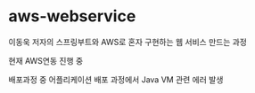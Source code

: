 # aws-webservice

이동욱 저자의 스프링부트와 AWS로 혼자 구현하는 웹 서비스 만드는 과정

현재 AWS연동 진행 중 

배포과정 중 어플리케이션 배포 과정에서 Java VM 관련 에러 발생
